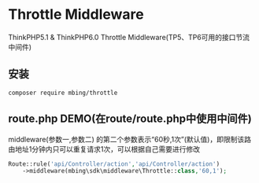 Throttle Middleware
===================

ThinkPHP5.1 & ThinkPHP6.0 Throttle Middleware(TP5、TP6可用的接口节流中间件)

## 安装

```
composer require mbing/throttle
```


## route.php DEMO(在route/route.php中使用中间件)
middleware(参数一,参数二) 的第二个参数表示“60秒,1次”(默认值)，即限制该路由地址1分钟内只可以重复请求1次，可以根据自己需要进行修改

```php
Route::rule('api/Controller/action','api/Controller/action')
	->middleware(mbing\sdk\middleware\Throttle::class,'60,1');

```